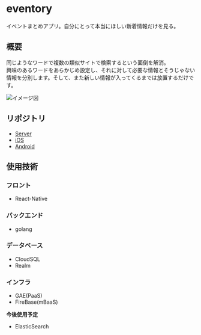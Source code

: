 # eventory

イベントまとめアプリ。自分にとって本当にほしい新着情報だけを見る。

## 概要
同じようなワードで複数の類似サイトで検索するという面倒を解消。  
興味のあるワードをあらかじめ設定し、それに対して必要な情報とそうじゃない情報を分別します。そして、また新しい情報が入ってくるまでは放置するだけです。  

![イメージ図](https://github.com/tikasan/eventory-assets/blob/master/doc/eventory_plan.png?raw=true)

## リポジトリ

- [Server](https://github.com/tikasan/eventory)
- [iOS](https://github.com/tikasan/eventoryiOS)
- [Android](https://github.com/KokiKono/Eventory)

## 使用技術

### フロント

- React-Native

### バックエンド

- golang

### データベース

- CloudSQL
- Realm

### インフラ

- GAE(PaaS)
- FireBase(mBaaS)

**今後使用予定**
- ElasticSearch
